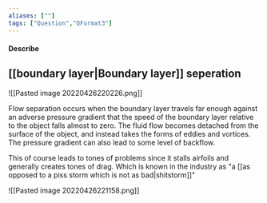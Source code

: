 ```yaml
---
aliases: [""]
tags: ["Question","QFormat3"]
---
```


#### Describe
## [[boundary layer|Boundary layer]] seperation

![[Pasted image 20220426220226.png]]

Flow separation occurs when the boundary layer travels far enough against an adverse pressure gradient that the speed of the boundary layer relative to the object falls almost to zero. The fluid flow becomes detached from the surface of the object, and instead takes the forms of eddies and vortices. The pressure gradient can also lead to some level of backflow.

This of course leads to tones of problems since it stalls airfoils and generally creates tones of drag. Which is known in the industry as "a [[as opposed to a piss storm which is not as bad|shitstorm]]"

![[Pasted image 20220426221158.png]]